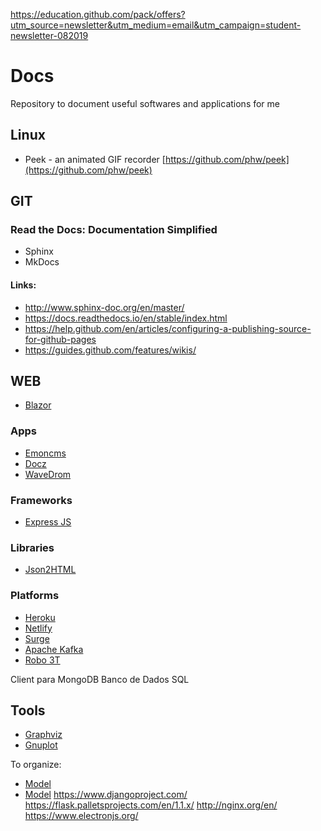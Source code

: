 https://education.github.com/pack/offers?utm_source=newsletter&utm_medium=email&utm_campaign=student-newsletter-082019

# Docs
Repository to document useful softwares and applications for me

## Linux
* Peek - an animated GIF recorder [https://github.com/phw/peek](https://github.com/phw/peek)
## GIT
### Read the Docs: Documentation Simplified
- Sphinx
- MkDocs
#### Links:
- http://www.sphinx-doc.org/en/master/
- https://docs.readthedocs.io/en/stable/index.html
- https://help.github.com/en/articles/configuring-a-publishing-source-for-github-pages
- https://guides.github.com/features/wikis/

## WEB
- [Blazor](https://dotnet.microsoft.com/apps/aspnet/web-apps/blazor)
### Apps
- [Emoncms](https://emoncms.org/)
- [Docz](https://www.docz.site/)
- [WaveDrom](https://wavedrom.com/)
### Frameworks
- [Express JS](https://expressjs.com/)
### Libraries
- [Json2HTML](http://www.json2html.com/)
### Platforms
- [Heroku](https://www.heroku.com/)
- [Netlify](https://www.netlify.com/)
- [Surge](https://surge.sh/)
- [Apache Kafka](https://kafka.apache.org/)
- [Robo 3T](https://robomongo.org/)
<p> Client para MongoDB Banco de Dados SQL

## Tools
- [Graphviz](https://graphviz.org/)
- [Gnuplot](http://gnuplot.respawned.com/)

To organize:
- [Model](model)
- [Model](model)
https://www.djangoproject.com/
https://flask.palletsprojects.com/en/1.1.x/
http://nginx.org/en/
https://www.electronjs.org/
  

